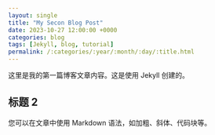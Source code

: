```yaml
---
layout: single
title: "My Secon Blog Post"
date: 2023-10-27 12:00:00 +0000
categories: blog
tags: [Jekyll, blog, tutorial]
permalink: /:categories/:year/:month/:day/:title.html
---
```


这里是我的第一篇博客文章内容。这是使用 Jekyll 创建的。

## 标题 2

您可以在文章中使用 Markdown 语法，如加粗、斜体、代码块等。

